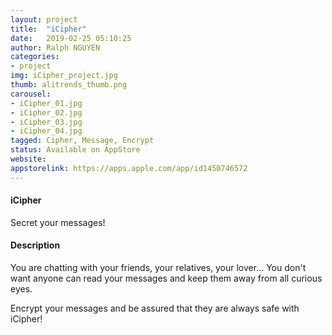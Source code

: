 ```yaml
---
layout: project
title:  "iCipher"
date:   2019-02-25 05:10:25
author: Ralph NGUYEN
categories:
- project
img: iCipher_project.jpg
thumb: alitrends_thumb.png
carousel:
- iCipher_01.jpg
- iCipher_02.jpg
- iCipher_03.jpg
- iCipher_04.jpg
tagged: Cipher, Message, Encrypt
status: Available on AppStore
website:
appstorelink: https://apps.apple.com/app/id1450746572
---
```

#### iCipher
Secret your messages!

#### Description
You are chatting with your friends, your relatives, your lover... You don't want anyone can read your messages and keep them away from all curious eyes.

Encrypt your messages and be assured that they are always safe with iCipher!

